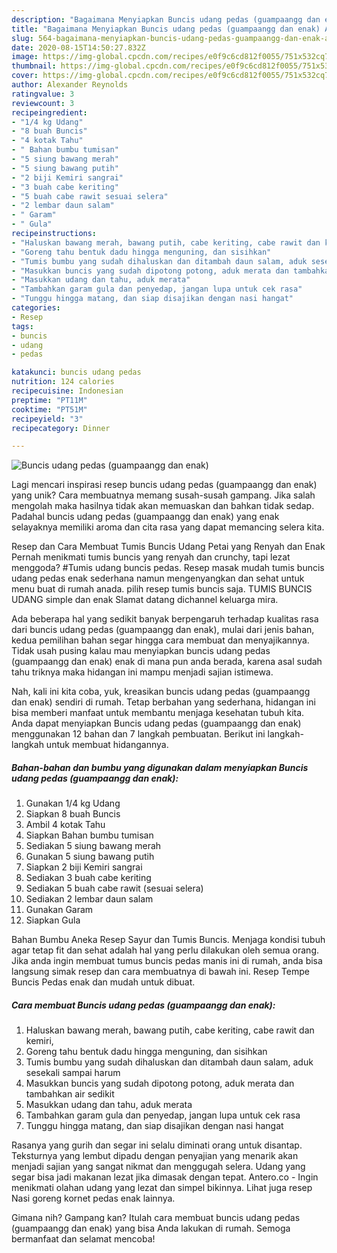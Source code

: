 ```yaml
---
description: "Bagaimana Menyiapkan Buncis udang pedas (guampaangg dan enak) Anti Gagal"
title: "Bagaimana Menyiapkan Buncis udang pedas (guampaangg dan enak) Anti Gagal"
slug: 564-bagaimana-menyiapkan-buncis-udang-pedas-guampaangg-dan-enak-anti-gagal
date: 2020-08-15T14:50:27.832Z
image: https://img-global.cpcdn.com/recipes/e0f9c6cd812f0055/751x532cq70/buncis-udang-pedas-guampaangg-dan-enak-foto-resep-utama.jpg
thumbnail: https://img-global.cpcdn.com/recipes/e0f9c6cd812f0055/751x532cq70/buncis-udang-pedas-guampaangg-dan-enak-foto-resep-utama.jpg
cover: https://img-global.cpcdn.com/recipes/e0f9c6cd812f0055/751x532cq70/buncis-udang-pedas-guampaangg-dan-enak-foto-resep-utama.jpg
author: Alexander Reynolds
ratingvalue: 3
reviewcount: 3
recipeingredient:
- "1/4 kg Udang"
- "8 buah Buncis"
- "4 kotak Tahu"
- " Bahan bumbu tumisan"
- "5 siung bawang merah"
- "5 siung bawang putih"
- "2 biji Kemiri sangrai"
- "3 buah cabe keriting"
- "5 buah cabe rawit sesuai selera"
- "2 lembar daun salam"
- " Garam"
- " Gula"
recipeinstructions:
- "Haluskan bawang merah, bawang putih, cabe keriting, cabe rawit dan kemiri,"
- "Goreng tahu bentuk dadu hingga menguning, dan sisihkan"
- "Tumis bumbu yang sudah dihaluskan dan ditambah daun salam, aduk sesekali sampai harum"
- "Masukkan buncis yang sudah dipotong potong, aduk merata dan tambahkan air sedikit"
- "Masukkan udang dan tahu, aduk merata"
- "Tambahkan garam gula dan penyedap, jangan lupa untuk cek rasa"
- "Tunggu hingga matang, dan siap disajikan dengan nasi hangat"
categories:
- Resep
tags:
- buncis
- udang
- pedas

katakunci: buncis udang pedas 
nutrition: 124 calories
recipecuisine: Indonesian
preptime: "PT11M"
cooktime: "PT51M"
recipeyield: "3"
recipecategory: Dinner

---
```



![Buncis udang pedas (guampaangg dan enak)](https://img-global.cpcdn.com/recipes/e0f9c6cd812f0055/751x532cq70/buncis-udang-pedas-guampaangg-dan-enak-foto-resep-utama.jpg)

Lagi mencari inspirasi resep buncis udang pedas (guampaangg dan enak) yang unik? Cara membuatnya memang susah-susah gampang. Jika salah mengolah maka hasilnya tidak akan memuaskan dan bahkan tidak sedap. Padahal buncis udang pedas (guampaangg dan enak) yang enak selayaknya memiliki aroma dan cita rasa yang dapat memancing selera kita.

Resep dan Cara Membuat Tumis Buncis Udang Petai yang Renyah dan Enak Pernah menikmati tumis buncis yang renyah dan crunchy, tapi lezat menggoda? #Tumis udang buncis pedas. Resep masak mudah tumis buncis udang pedas enak sederhana namun mengenyangkan dan sehat untuk menu buat di rumah anada. pilih resep tumis buncis saja. TUMIS BUNCIS UDANG simple dan enak Slamat datang dichannel keluarga mira.

Ada beberapa hal yang sedikit banyak berpengaruh terhadap kualitas rasa dari buncis udang pedas (guampaangg dan enak), mulai dari jenis bahan, kedua pemilihan bahan segar hingga cara membuat dan menyajikannya. Tidak usah pusing kalau mau menyiapkan buncis udang pedas (guampaangg dan enak) enak di mana pun anda berada, karena asal sudah tahu triknya maka hidangan ini mampu menjadi sajian istimewa.


Nah, kali ini kita coba, yuk, kreasikan buncis udang pedas (guampaangg dan enak) sendiri di rumah. Tetap berbahan yang sederhana, hidangan ini bisa memberi manfaat untuk membantu menjaga kesehatan tubuh kita. Anda dapat menyiapkan Buncis udang pedas (guampaangg dan enak) menggunakan 12 bahan dan 7 langkah pembuatan. Berikut ini langkah-langkah untuk membuat hidangannya.

<!--inarticleads1-->

##### Bahan-bahan dan bumbu yang digunakan dalam menyiapkan Buncis udang pedas (guampaangg dan enak):

1. Gunakan 1/4 kg Udang
1. Siapkan 8 buah Buncis
1. Ambil 4 kotak Tahu
1. Siapkan  Bahan bumbu tumisan
1. Sediakan 5 siung bawang merah
1. Gunakan 5 siung bawang putih
1. Siapkan 2 biji Kemiri sangrai
1. Sediakan 3 buah cabe keriting
1. Sediakan 5 buah cabe rawit (sesuai selera)
1. Sediakan 2 lembar daun salam
1. Gunakan  Garam
1. Siapkan  Gula


Bahan Bumbu Aneka Resep Sayur dan Tumis Buncis. Menjaga kondisi tubuh agar tetap fit dan sehat adalah hal yang perlu dilakukan oleh semua orang. Jika anda ingin membuat tumus buncis pedas manis ini di rumah, anda bisa langsung simak resep dan cara membuatnya di bawah ini. Resep Tempe Buncis Pedas enak dan mudah untuk dibuat. 

<!--inarticleads2-->

##### Cara membuat Buncis udang pedas (guampaangg dan enak):

1. Haluskan bawang merah, bawang putih, cabe keriting, cabe rawit dan kemiri,
1. Goreng tahu bentuk dadu hingga menguning, dan sisihkan
1. Tumis bumbu yang sudah dihaluskan dan ditambah daun salam, aduk sesekali sampai harum
1. Masukkan buncis yang sudah dipotong potong, aduk merata dan tambahkan air sedikit
1. Masukkan udang dan tahu, aduk merata
1. Tambahkan garam gula dan penyedap, jangan lupa untuk cek rasa
1. Tunggu hingga matang, dan siap disajikan dengan nasi hangat


Rasanya yang gurih dan segar ini selalu diminati orang untuk disantap. Teksturnya yang lembut dipadu dengan penyajian yang menarik akan menjadi sajian yang sangat nikmat dan menggugah selera. Udang yang segar bisa jadi makanan lezat jika dimasak dengan tepat. Antero.co - Ingin menikmati olahan udang yang lezat dan simpel bikinnya. Lihat juga resep Nasi goreng kornet pedas enak lainnya. 

Gimana nih? Gampang kan? Itulah cara membuat buncis udang pedas (guampaangg dan enak) yang bisa Anda lakukan di rumah. Semoga bermanfaat dan selamat mencoba!
